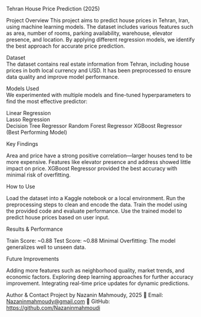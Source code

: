 Tehran House Price Prediction (2025)

Project Overview
This project aims to predict house prices in Tehran, Iran, using machine learning models. The dataset includes various features such as area, number of rooms, parking availability, warehouse, elevator presence, and location. By applying different regression models, we identify the best approach for accurate price prediction.

Dataset    
The dataset contains real estate information from Tehran, including house prices in both local currency and USD. It has been preprocessed to ensure data quality and improve model performance.

Models Used     
We experimented with multiple models and fine-tuned hyperparameters to find the most effective predictor:

Linear Regression    
Lasso Regression    
Decision Tree Regressor
Random Forest Regressor
XGBoost Regressor (Best Performing Model)

Key Findings

Area and price have a strong positive correlation—larger houses tend to be more expensive.
Features like elevator presence and address showed little impact on price.
XGBoost Regressor provided the best accuracy with minimal risk of overfitting.

How to Use

Load the dataset into a Kaggle notebook or a local environment.
Run the preprocessing steps to clean and encode the data.
Train the model using the provided code and evaluate performance.
Use the trained model to predict house prices based on user input.

Results & Performance

Train Score: ~0.88
Test Score: ~0.88
Minimal Overfitting: The model generalizes well to unseen data.

Future Improvements

Adding more features such as neighborhood quality, market trends, and economic factors.
Exploring deep learning approaches for further accuracy improvement.
Integrating real-time price updates for dynamic predictions.

Author & Contact
Project by Nazanin Mahmoudy, 2025
📧 Email: Nazaninmahmoudy@gmail.com
🔗 GitHub: https://github.com/Nazaninmahmoudi
